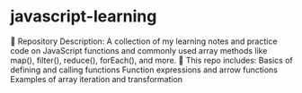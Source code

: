 # javascript-learning
📌 Repository Description: A collection of my learning notes and practice code on JavaScript functions and commonly used array methods like map(), filter(), reduce(), forEach(), and more. 🚀  This repo includes:  Basics of defining and calling functions  Function expressions and arrow functions  Examples of array iteration and transformation 
